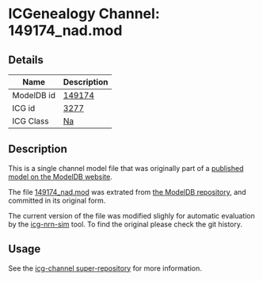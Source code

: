 # ICGenealogy Channel: 149174\_nad.mod

## Details

Name | Description
---- | -----------
ModelDB id | [149174](http://senselab.med.yale.edu/ModelDB/ShowModel.cshtml?model=149174)
ICG id | [3277](http://icg.neurotheory.ox.ac.uk/channels/2/3277)
ICG Class | [Na](http://icg.neurotheory.ox.ac.uk/channels/2)

## Description

This is a single channel model file that was originally part of a [published model on the ModelDB website](http://senselab.med.yale.edu/mModelDB/ShowModel.cshtml?model=149174).


The file [149174\_nad.mod](149174_nad.mod) was extrated from [the ModelDB repository](http://senselab.med.yale.edu/ModelDB/ShowModel.cshtml?model=149174), and committed in its original form.

The current version of the file was modified slighly for automatic evaluation by the [icg-nrn-sim](https://github.com/icgenealogy/icg-nrn-sim) tool. To find the original please check the git history.


## Usage

See the [icg-channel super-repository](https://github.com/icgenealogy/icg-channels) for more information.